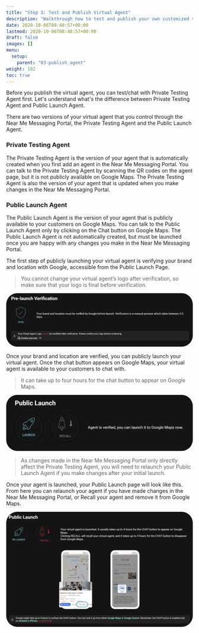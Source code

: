 ```yaml
---
title: "Step 3: Test and Publish Virtual Agent"
description: "Walkthrough how to test and publish your own customized virtual agent for your Google Business with Near Me Messaging."
date: 2020-10-06T08:48:57+00:00
lastmod: 2020-10-06T08:48:57+00:00
draft: false
images: []
menu:
  setup:
    parent: "03-publish_agent"
weight: 102
toc: true
---
```


Before you publish the virtual agent, you can test/chat with Private Testing Agent first. Let's understand what's the difference between Private Testing Agent and Public Launch Agent.


There are two versions of your virtual agent that you control through the Near Me Messaging Portal, the Private Testing Agent and the Public Launch Agent.


### Private Testing Agent


The Private Testing Agent is the version of your agent that is automatically created when you first add an agent in the Near Me Messaging Portal. You can talk to the Private Testing Agent by scanning the QR codes on the agent page, but it is not publicly available on Google Maps. The Private Testing Agent is also the version of your agent that is updated when you make changes in the Near Me Messaging Portal.

### Public Launch Agent

The Public Launch Agent is the version of your agent that is publicly available to your customers on Google Maps. You can talk to the Public Launch Agent only by clicking on the Chat button on Google Maps. The Public Launch Agent is not automatically created, but must be launched once you are happy with any changes you make in the Near Me Messaging Portal.

The first step of publicly launching your virtual agent is verifying your brand and location with Google, accessible from the Public Launch Page.

 > You cannot change your virtual agent’s logo after verification, so make sure that your logo is final before verification.


<a href="images/verification.png"><img src="images/verification.png" alt="Verification" style="max-width:100%; border-radius: 30px;"></a>


Once your brand and location are verified, you can publicly launch your virtual agent. Once the chat button appears on Google Maps, your virtual agent is available to your customers to chat with.

> It can take up to four hours for the chat button to appear on Google Maps. 

<a href="images/launch.png"><img src="images/launch.png" alt="Launch" style="max-width:100%; border-radius: 30px;"></a>

> As changes made in the Near Me Messaging Portal only directly affect the Private Testing Agent, you will need to relaunch your Public Launch Agent if you make changes after your initial launch.

Once your agent is launched, your Public Launch page will look like this. From here you can relaunch your agent if you have made changes in the Near Me Messaging Portal, or Recall your agent and remove it from Google Maps.

<a href="images/launched.png"><img src="images/launched.png" alt="Launched" style="max-width:100%; border-radius: 30px;"></a>
